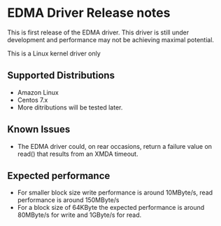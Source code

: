 # EDMA Driver Release notes 

This is first release of the EDMA driver. This driver is still under development and performance may not be achieving maximal potential.

This is a Linux kernel driver only

## Supported Distributions
- Amazon Linux
- Centos 7.x
- More ditributions will be tested later.

## Known Issues
- The EDMA driver could, on rear occasions, return a failure value on read() that results from an XMDA timeout.

## Expected performance
- For smaller block size write performance is around 10MByte/s, read performance is around 150MByte/s
- For a block size of 64KByte the expected performance is around 80MByte/s for write and 1GByte/s for read.
